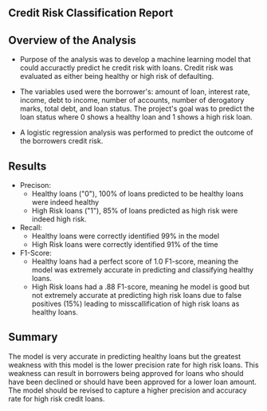 ## Credit Risk Classification Report

## Overview of the Analysis

* Purpose of the analysis was to develop a machine learning model that could accuractly predict he credit risk with loans. Credit risk was evaluated as either being healthy or high risk of defaulting. 

* The variables used were the borrower's: amount of loan, interest rate, income, debt to income, number of accounts, number of derogatory marks, total debt, and loan status. The project's goal was to predict the loan status where 0 shows a healthy loan and 1 shows a high risk loan. 

* A logistic regression analysis was performed to predict the outcome of the borrowers credit risk.

## Results

* Precison:
    * Healthy loans ("0"), 100% of loans predicted to be healthy loans were indeed healthy
    * High Risk loans ("1"), 85% of loans predicted as high risk were indeed high risk.
* Recall:
    * Healthy loans were correctly identified 99% in the model
    * High Risk loans were correctly identified 91% of the time
* F1-Score:
    * Healthy loans had a perfect score of 1.0 F1-score, meaning the model was extremely accurate in predicting and classifying healthy loans.
    * High Risk loans had a .88 F1-score, meaning he model is good but not extremely accurate at predicting high risk loans due to false positives (15%) leading         to misscallification of high risk loans as healthy loans.
## Summary

The model is very accurate in predicting healthy loans but the greatest weakness with this model is the lower precision rate for high risk loans. This weakness can result in borrowers being approved for loans who should have been declined or should have been approved for a lower loan amount. The model should be revised to capture a higher precision and accuracy rate for high risk credit loans. 
